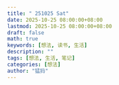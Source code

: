 ```yaml
---
title: " 251025 Sat"
date: 2025-10-25 08:00:00+08:00
lastmod: 2025-10-25 08:00:00+08:00
draft: false
math: true
keywords: [想法, 读书, 生活]
description: ""
tags: [想法, 生活, 笔记]
categories: [想法]
author: "猛犸"
---
```




